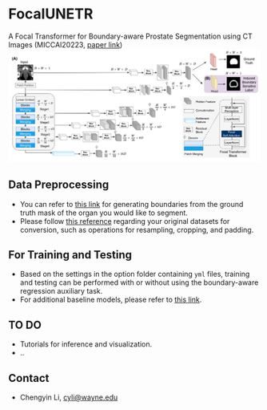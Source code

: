 # FocalUNETR
A Focal Transformer for Boundary-aware Prostate Segmentation using CT Images (MICCAI20223, [paper link](https://arxiv.org/abs/2210.03189))
![Alt Text](focalunetr.png)
## Data Preprocessing
- You can refer to [this link](https://github.com/llmir/MultitaskOCTA) for generating boundaries from the ground truth mask of the organ you would like to segment.
- Please follow [this reference](https://github.com/yhygao/CBIM-Medical-Image-Segmentation) regarding your original datasets for conversion, such as operations for resampling, cropping, and padding.
## For Training and Testing
- Based on the settings in the option folder containing `yml` files, training and testing can be performed with or without using the boundary-aware regression auxiliary task. 
- For additional baseline models, please refer to [this link](https://github.com/yhygao/CBIM-Medical-Image-Segmentation).
## TO DO
- Tutorials for inference and visualization.
- ..
## Contact
- Chengyin Li, cyli@wayne.edu
